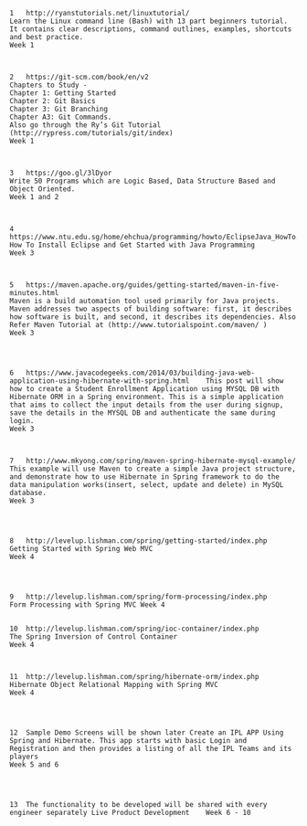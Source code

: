 	1	http://ryanstutorials.net/linuxtutorial/	
	Learn the Linux command line (Bash) with 13 part beginners tutorial. It contains clear descriptions, command outlines, examples, shortcuts and best practice.	
	Week 1
	
	
	
	2	https://git-scm.com/book/en/v2	
	Chapters to Study -
	Chapter 1: Getting Started
	Chapter 2: Git Basics
	Chapter 3: Git Branching
	Chapter A3: Git Commands.
	Also go through the Ry’s Git Tutorial (http://rypress.com/tutorials/git/index)	
	Week 1



	3	https://goo.gl/3lDyor	
	Write 50 Programs which are Logic Based, Data Structure Based and Object Oriented. 	
	Week 1 and 2
	
	
	
	4	https://www.ntu.edu.sg/home/ehchua/programming/howto/EclipseJava_HowTo.html	
	How To Install Eclipse and Get Started with Java Programming
	Week 3
	
	
	
	5	https://maven.apache.org/guides/getting-started/maven-in-five-minutes.html	
	Maven is a build automation tool used primarily for Java projects. Maven addresses two aspects of building software: first, it describes how software is built, and second, it describes its dependencies. Also Refer Maven Tutorial at (http://www.tutorialspoint.com/maven/ )	
	Week 3




	6	https://www.javacodegeeks.com/2014/03/building-java-web-application-using-hibernate-with-spring.html	This post will show how to create a Student Enrollment Application using MYSQL DB with Hibernate ORM in a Spring environment. This is a simple application that aims to collect the input details from the user during signup, save the details in the MYSQL DB and authenticate the same during login. 
	Week 3
	
	
	
	7	http://www.mkyong.com/spring/maven-spring-hibernate-mysql-example/	
	This example will use Maven to create a simple Java project structure, and demonstrate how to use Hibernate in Spring framework to do the data manipulation works(insert, select, update and delete) in MySQL database.	
	Week 3
	
	
	

	8	http://levelup.lishman.com/spring/getting-started/index.php	
	Getting Started with Spring Web MVC	
	Week 4




	9	http://levelup.lishman.com/spring/form-processing/index.php	
	Form Processing with Spring MVC	Week 4


	10	http://levelup.lishman.com/spring/ioc-container/index.php	
	The Spring Inversion of Control Container	
	Week 4
	
	
	
	11	http://levelup.lishman.com/spring/hibernate-orm/index.php	
	Hibernate Object Relational Mapping with Spring MVC
	Week 4
	



	12	Sample Demo Screens will be shown later	Create an IPL APP Using Spring and Hibernate. This app starts with basic Login and Registration and then provides a listing of all the IPL Teams and its players 	
	Week 5 and 6
	
	


	13	The functionality to be developed will be shared with every engineer separately	Live Product Development	Week 6 - 10
